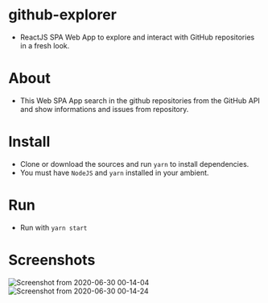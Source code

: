 # github-explorer
- ReactJS SPA Web App to explore and interact with GitHub repositories in a fresh look.

# About
- This Web SPA App search in the github repositories from the GitHub API and show informations and issues from repository.

# Install
- Clone or download the sources and run <code>yarn</code> to install dependencies.
- You must have <code>NodeJS</code> and <code>yarn</code> installed in your ambient.

# Run
- Run with <code>yarn start</code>

# Screenshots
![Screenshot from 2020-06-30 00-14-04](https://user-images.githubusercontent.com/43973611/86079571-28f89900-ba67-11ea-9c0c-4a96b61879b6.png)
![Screenshot from 2020-06-30 00-14-24](https://user-images.githubusercontent.com/43973611/86079573-2a29c600-ba67-11ea-9e69-ff4ebdb2e91d.png)

